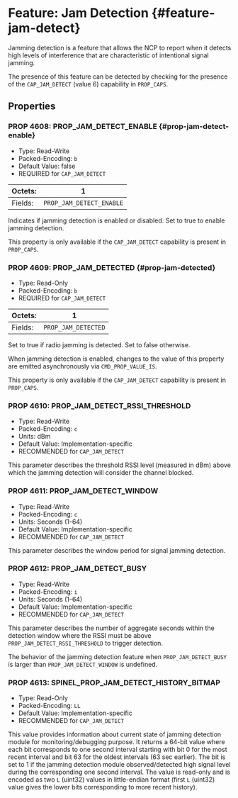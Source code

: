 # Feature: Jam Detection {#feature-jam-detect}

Jamming detection is a feature that allows the NCP to report when it
detects high levels of interference that are characteristic of intentional
signal jamming.

The presence of this feature can be detected by checking for the
presence of the `CAP_JAM_DETECT` (value 6) capability in `PROP_CAPS`.

## Properties

### PROP 4608: PROP_JAM_DETECT_ENABLE {#prop-jam-detect-enable}

* Type: Read-Write
* Packed-Encoding: `b`
* Default Value: false
* REQUIRED for `CAP_JAM_DETECT`

Octets: |       1
--------|-----------------
Fields: | `PROP_JAM_DETECT_ENABLE`

Indicates if jamming detection is enabled or disabled. Set to true
to enable jamming detection.

This property is only available if the `CAP_JAM_DETECT`
capability is present in `PROP_CAPS`.

### PROP 4609: PROP_JAM_DETECTED {#prop-jam-detected}

* Type: Read-Only
* Packed-Encoding: `b`
* REQUIRED for `CAP_JAM_DETECT`

Octets: |       1
--------|-----------------
Fields: | `PROP_JAM_DETECTED`

Set to true if radio jamming is detected. Set to false otherwise.

When jamming detection is enabled, changes to the value of this
property are emitted asynchronously via `CMD_PROP_VALUE_IS`.

This property is only available if the `CAP_JAM_DETECT`
capability is present in `PROP_CAPS`.

### PROP 4610: PROP_JAM_DETECT_RSSI_THRESHOLD

* Type: Read-Write
* Packed-Encoding: `c`
* Units: dBm
* Default Value: Implementation-specific
* RECOMMENDED for `CAP_JAM_DETECT`

This parameter describes the threshold RSSI level (measured in
dBm) above which the jamming detection will consider the
channel blocked.

### PROP 4611: PROP_JAM_DETECT_WINDOW

* Type: Read-Write
* Packed-Encoding: `c`
* Units: Seconds (1-64)
* Default Value: Implementation-specific
* RECOMMENDED for `CAP_JAM_DETECT`

This parameter describes the window period for signal jamming
detection.

### PROP 4612: PROP_JAM_DETECT_BUSY

* Type: Read-Write
* Packed-Encoding: `i`
* Units: Seconds (1-64)
* Default Value: Implementation-specific
* RECOMMENDED for `CAP_JAM_DETECT`

This parameter describes the number of aggregate seconds within
the detection window where the RSSI must be above
`PROP_JAM_DETECT_RSSI_THRESHOLD` to trigger detection.

The behavior of the jamming detection feature when `PROP_JAM_DETECT_BUSY`
is larger than `PROP_JAM_DETECT_WINDOW` is undefined.

### PROP 4613: SPINEL_PROP_JAM_DETECT_HISTORY_BITMAP

* Type: Read-Only
* Packed-Encoding: `LL`
* Default Value: Implementation-specific
* RECOMMENDED for `CAP_JAM_DETECT`

This value provides information about current state of jamming detection
module for monitoring/debugging purpose. It returns a 64-bit value where
each bit corresponds to one second interval starting with bit 0 for the
most recent interval and bit 63 for the oldest intervals (63 sec earlier).
The bit is set to 1 if the jamming detection module observed/detected
high signal level during the corresponding one second interval.
The value is read-only and is encoded as two `L` (uint32) values in
little-endian format (first `L` (uint32) value gives the lower bits
corresponding to more recent history).
